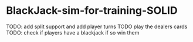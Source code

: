 # BlackJack-sim-for-training-SOLID

TODO: add split support and add player turns
TODO play the dealers cards
TODO: check if players have a blackjack if so win them
